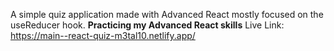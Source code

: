 A simple quiz application made with Advanced React mostly focused on the useReducer hook.
**Practicing my Advanced React skills**
Live Link: https://main--react-quiz-m3tal10.netlify.app/
